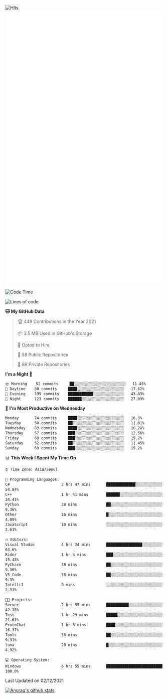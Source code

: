 ![Hits](https://hits.seeyoufarm.com/api/count/incr/badge.svg?url=https%3A%2F%2Fgithub.com%2Fkokose1234&count_bg=%2379C83D&title_bg=%23555555&icon=apple.svg&icon_color=%23E7E7E7&title=hits&edge_flat=false)
<br/>
![Metrics](https://github.com/kokose1234/kokose1234/blob/main/github-metrics.svg)

<!--START_SECTION:waka-->
![Code Time](http://img.shields.io/badge/Code%20Time-331%20hrs%2042%20mins-blue)

![Lines of code](https://img.shields.io/badge/From%20Hello%20World%20I%27ve%20Written-9%20Million%20lines%20of%20code-blue)

**🐱 My GitHub Data** 

> 🏆 449 Contributions in the Year 2021
 > 
> 📦 3.5 MB Used in GitHub's Storage 
 > 
> 💼 Opted to Hire
 > 
> 📜 58 Public Repositories 
 > 
> 🔑 86 Private Repositories  
 > 
**I'm a Night 🦉** 

```text
🌞 Morning    52 commits     ██░░░░░░░░░░░░░░░░░░░░░░░   11.45% 
🌆 Daytime    80 commits     ████░░░░░░░░░░░░░░░░░░░░░   17.62% 
🌃 Evening    199 commits    ███████████░░░░░░░░░░░░░░   43.83% 
🌙 Night      123 commits    ██████░░░░░░░░░░░░░░░░░░░   27.09%

```
📅 **I'm Most Productive on Wednesday** 

```text
Monday       74 commits     ████░░░░░░░░░░░░░░░░░░░░░   16.3% 
Tuesday      50 commits     ██░░░░░░░░░░░░░░░░░░░░░░░   11.01% 
Wednesday    83 commits     ████░░░░░░░░░░░░░░░░░░░░░   18.28% 
Thursday     57 commits     ███░░░░░░░░░░░░░░░░░░░░░░   12.56% 
Friday       69 commits     ███░░░░░░░░░░░░░░░░░░░░░░   15.2% 
Saturday     52 commits     ██░░░░░░░░░░░░░░░░░░░░░░░   11.45% 
Sunday       69 commits     ███░░░░░░░░░░░░░░░░░░░░░░   15.2%

```


📊 **This Week I Spent My Time On** 

```text
⌚︎ Time Zone: Asia/Seoul

💬 Programming Languages: 
C#                       3 hrs 47 mins       █████████████░░░░░░░░░░░░   54.84% 
C++                      1 hr 41 mins        ██████░░░░░░░░░░░░░░░░░░░   24.41% 
Python                   38 mins             ██░░░░░░░░░░░░░░░░░░░░░░░   9.36% 
Other                    16 mins             █░░░░░░░░░░░░░░░░░░░░░░░░   4.09% 
JavaScript               10 mins             ░░░░░░░░░░░░░░░░░░░░░░░░░   2.61%

🔥 Editors: 
Visual Studio            4 hrs 24 mins       ████████████████░░░░░░░░░   63.6% 
Rider                    1 hr 4 mins         ███░░░░░░░░░░░░░░░░░░░░░░   15.43% 
PyCharm                  38 mins             ██░░░░░░░░░░░░░░░░░░░░░░░   9.36% 
VS Code                  38 mins             ██░░░░░░░░░░░░░░░░░░░░░░░   9.3% 
IntelliJ                 9 mins              ░░░░░░░░░░░░░░░░░░░░░░░░░   2.31%

🐱‍💻 Projects: 
Server                   2 hrs 55 mins       ██████████░░░░░░░░░░░░░░░   42.18% 
Test                     1 hr 29 mins        █████░░░░░░░░░░░░░░░░░░░░   21.61% 
ProtoChat                1 hr 8 mins         ████░░░░░░░░░░░░░░░░░░░░░   16.37% 
Tools                    38 mins             ██░░░░░░░░░░░░░░░░░░░░░░░   9.31% 
luna                     20 mins             █░░░░░░░░░░░░░░░░░░░░░░░░   4.92%

💻 Operating System: 
Windows                  6 hrs 55 mins       █████████████████████████   100.0%

```


 Last Updated on 02/12/2021
<!--END_SECTION:waka-->

[![Anurag's github stats](https://github-readme-stats.vercel.app/api?username=kokose1234&theme=dracula)](https://github.com/anuraghazra/github-readme-stats)



	
